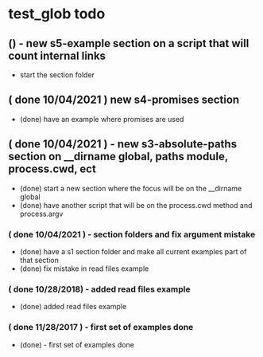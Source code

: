 # test_glob todo

## () - new s5-example section on a script that will count internal links
* start the section folder

## ( done 10/04/2021 ) new s4-promises section
* (done) have an example where promises are used

## ( done 10/04/2021 ) - new s3-absolute-paths section on __dirname global, paths module, process.cwd, ect
* (done) start a new section where the focus will be on the \_\_dirname global
* (done) have another script that will be on the process.cwd method and process.argv

### ( done 10/04/2021 ) - section folders and fix argument mistake
* (done) have a s1 section folder and make all current examples part of that section
* (done) fix mistake in read files example

### ( done 10/28/2018) - added read files example
* (done) added read files example

### ( done 11/28/2017 ) - first set of examples done
* (done) - first set of examples done
